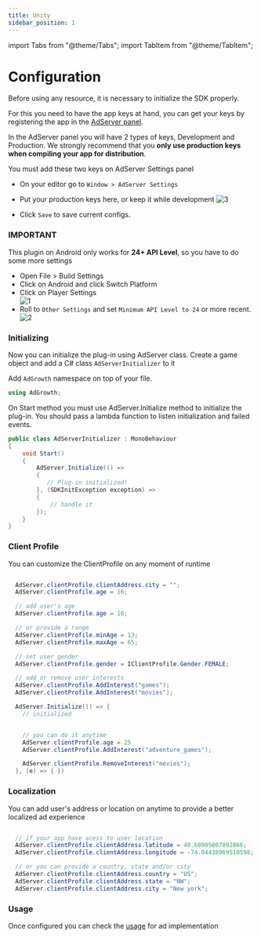 ```yaml
---
title: Unity
sidebar_position: 1
---
```


import Tabs from "@theme/Tabs";
import TabItem from "@theme/TabItem";

# Configuration

Before using any resource, it is necessary to initialize the SDK properly.

For this you need to have the app keys at hand, you can get your keys by registering the app in the [AdServer panel](https://adserver.adgrowth.com/mfe-apps/apps).

In the AdServer panel you will have 2 types of keys, Development and Production. We strongly recommend that you **only use production keys when compiling your app for distribution**.
​

You must add these two keys on AdServer Settings panel

- On your editor go to `Window > AdServer Settings`
- Put your production keys here, or keep it while development
  ![3](https://github.com/Ad-Growth/ad-sdk-unity/assets/78423625/26ebc98f-2233-4e08-8e66-da2c116937c5)

- Click `Save` to save current configs.

### IMPORTANT

This plugin on Android only works for **24+ API Level**, so you have to do some more settings​

- Open File > Build Settings
- Click on Android and click Switch Platform
- Click on Player Settings<br/>
  ![1](https://github.com/Ad-Growth/ad-sdk-unity/assets/78423625/9b82d7cb-72a8-4e1b-8bcb-f6bf75597547)
- Roll to `Other Settings` and set `Minimum API Level to 24` or more recent.
  ![2](https://github.com/Ad-Growth/ad-sdk-unity/assets/78423625/de47d0e6-09f3-4f6f-9956-9bbe58a2c829)

### Initializing

Now you can initialize the plug-in using AdServer class.
Create a game object and add a C# class `AdServerInitializer` to it

Add `AdGrowth` namespace on top of your file.

```csharp
using AdGrowth;
```

On Start method you must use AdServer.Initialize method to initialize the plug-in.
You should pass a lambda function to listen initialization and failed events.

```csharp
public class AdServerInitializer : MonoBehaviour
{
    void Start()
    {
        AdServer.Initialize(() =>
        {
           // Plug-in initialized!
        }, (SDKInitException exception) =>
        {
            // handle it
        });
    }
}
```

### Client Profile

You can customize the ClientProfile on any moment of runtime

```csharp

  AdServer.clientProfile.clientAddress.city = "";
  AdServer.clientProfile.age = 16;

  // add user's age
  AdServer.clientProfile.age = 16;

  // or provide a range
  AdServer.clientProfile.minAge = 13;
  AdServer.clientProfile.maxAge = 65;

  // set user gender
  AdServer.clientProfile.gender = IClientProfile.Gender.FEMALE;

  // add or remove user interests
  AdServer.clientProfile.AddInterest("games");
  AdServer.clientProfile.AddInterest("movies");

  AdServer.Initialize(() => {
    // initialized


    // you can do it anytime
    AdServer.clientProfile.age = 25
    AdServer.clientProfile.AddInterest("adventure_games");

    AdServer.clientProfile.RemoveInterest("movies");
  }, (e) => { })

```

### Localization

You can add user's address or location on anytime to provide a better localized ad experience

```csharp

  // if your app have acess to user location
  AdServer.clientProfile.clientAddress.latitude = 40.68905007092866;
  AdServer.clientProfile.clientAddress.longitude = -74.04438969510598;

  // or you can provide a country, state and/or city
  AdServer.clientProfile.clientAddress.country = "US";
  AdServer.clientProfile.clientAddress.state = "NW";
  AdServer.clientProfile.clientAddress.city = "New york";
```

### Usage

Once configured you can check the [usage](../../usage) for ad implementation
